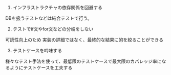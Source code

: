 1. インフラストラクチャの依存関係を回避する

DBを扱うテストなどは結合テストで行う。


2. テストでif文やfor文などの分岐をしない

可読性向上のため
実装の詳細ではなく、最終的な結果に的を絞ることができる


3. テストケースを吟味する

様々なテスト手法を使って、最低限のテストケースで最大限のカバレッジ率になるようにテストケースを工夫する

